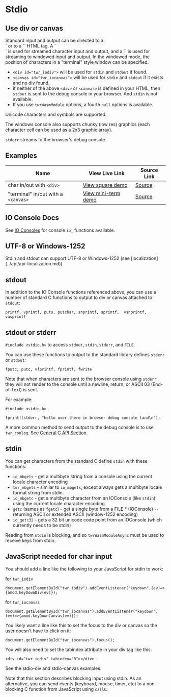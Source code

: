 <h1>Stdio</h1>

<h2>Use div or canvas</h2>
Standard input and output can be directed to a `<div>` or to a `<canvas>` HTML tag.  A `<div>` is used for streamed character input and output, and a `<canvas>` is used for streaming to windowed input and output.  In the windowed mode, the position of characters in a "terminal" style window can be specified.

- `<div id="twr_iodiv">` will be used for `stdin` and `stdout` if found.
- `<canvas id="twr_iocanvas">` will be used for `stdin` and `stdout` if it exists and no div found. 
- if neither of the above `<div>` or `<canvas>` is defined in your HTML, then `stdout` is sent to the debug console in your browser. And `stdin` is not available.
- If you use `twrWasmModule` options, a fourth `null` options is available.

Unicode characters and symbols are supported. 

The windows console also supports chunky (low res) graphics (each character cell can be used as a 2x3 graphic array). 

`stderr` streams to the browser's debug console.

<h2>Examples</h2>

| Name | View Live Link | Source Link |
| --------- | ------------ | ----------- |
| char in/out with `<div>` | [View square demo](/examples/dist/stdio-div/index.html) | [Source](https://github.com/twiddlingbits/tiny-wasm-runtime/tree/main/examples/stdio-div) |
|"terminal" in/out with a `<canvas>`|[View mini-term demo](/examples/dist/stdio-canvas/index.html)|[Source](https://github.com/twiddlingbits/tiny-wasm-runtime/tree/main/examples/stdio-canvas)|


<h2>IO Console Docs</h2>

See [IO Consoles](../api/api-c-con.md) for console `io_` functions available.

<h2>UTF-8 or Windows-1252</h2>
Stdin and stdout can support UTF-8 or Windows-1252 (see [localization](../api/api-localization.md))

<h2>stdout</h2>

In addition to the IO Console functions referenced above, you can use a number of standard C functions to output to div or canvas attached to `stdout`:
~~~
printf, vprintf, puts, putchar, snprintf, sprintf,  vsnprintf, vasprintf
~~~

<h2>stdout or stderr</h2>

`#include <stdio.h>` to access `stdout`, `stdin`, `stderr`, and `FILE`.

You can use these functions to output to the standard library defines `stderr` or `stdout`:
~~~
fputc, putc, vfprintf, fprintf, fwrite
~~~

Note that when characters are sent to the browser console using `stderr` they will not render to the console until a newline, return, or ASCII 03 (End-of-Text) is sent.

For example:
~~~
#include <stdio.h>

fprintf(stderr, "hello over there in browser debug console land\n");
~~~

A more common method to send output to the debug console is to use `twr_conlog`. See [General C API Section](../api/api-c-general.md).

<h2>stdin</h2>

You can get characters from the standard C define `stdin` with these functions:

- `io_mbgets` - get a multibyte string from a console using the current locale character encoding
- `twr_mbgets` - similar to `io_mbgets`, except always gets a multibyte locale format string from stdin.
- `io_mbgetc` - get a multibyte character from an IOConsole (like `stdin`) using the current locale character encoding
- `getc` (sames as `fgetc`) - get a single byte from a FILE * (IOConsole) -- returning ASCII or extended ASCII (window-1252 encoding)
- `io_getc32` - gets a 32 bit unicode code point from an IOConsole (which currently needs to be stdin)


Reading from `stdin` is blocking, and so `twrWasmModuleAsync` must be used to receive keys from stdin.

<h2>JavaScript needed for char input</h2>
You should add a line like the following to your JavaScript for stdin to work:

for `twr_iodiv`
~~~
document.getElementById("twr_iodiv").addEventListener("keydown",(ev)=>{amod.keyDownDiv(ev)});
~~~

for `twr_iocanvas`
~~~
document.getElementById("twr_iocanvas").addEventListener("keydown",(ev)=>{amod.keyDownCanvas(ev)});
~~~

You likely want a line like this to set the focus to the div or canvas so the user doesn't have to click on it:

~~~
document.getElementById("twr_iocanvas").focus();
~~~

You will also need to set the tabindex attribute in your div tag like this:

~~~
<div id="twr_iodiv" tabindex="0"></div>
~~~

See the stdio-div and stdio-canvas examples.

Note that this section describes blocking input using stdin.  As an alternative, you can send events (keyboard, mouse, timer, etc) to a non-blocking C function from JavaScript using `callC`.



